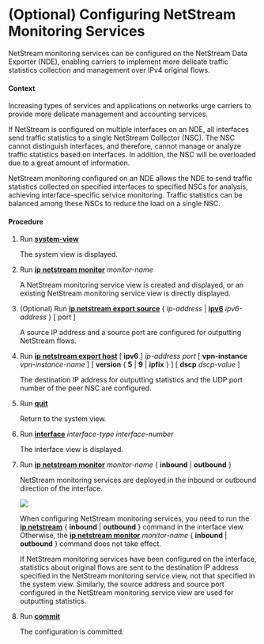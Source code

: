 (Optional) Configuring NetStream Monitoring Services
====================================================

NetStream monitoring services can be configured on the NetStream Data Exporter (NDE), enabling carriers to implement more delicate traffic statistics collection and management over IPv4 original flows.

#### Context

Increasing types of services and applications on networks urge carriers to provide more delicate management and accounting services.

If NetStream is configured on multiple interfaces on an NDE, all interfaces send traffic statistics to a single NetStream Collector (NSC). The NSC cannot distinguish interfaces, and therefore, cannot manage or analyze traffic statistics based on interfaces. In addition, the NSC will be overloaded due to a great amount of information.

NetStream monitoring configured on an NDE allows the NDE to send traffic statistics collected on specified interfaces to specified NSCs for analysis, achieving interface-specific service monitoring. Traffic statistics can be balanced among these NSCs to reduce the load on a single NSC.


#### Procedure

1. Run [**system-view**](cmdqueryname=system-view)
   
   
   
   The system view is displayed.
2. Run [**ip netstream monitor**](cmdqueryname=ip+netstream+monitor) *monitor-name*
   
   
   
   A NetStream monitoring service view is created and displayed, or an existing NetStream monitoring service view is directly displayed.
3. (Optional) Run [**ip netstream export source**](cmdqueryname=ip+netstream+export+source) { *ip-address* | [**ipv6**](cmdqueryname=ipv6) *ipv6-address* } [ port ]
   
   
   
   A source IP address and a source port are configured for outputting NetStream flows.
4. Run [**ip netstream export host**](cmdqueryname=ip+netstream+export+host) [ **ipv6** ] *ip-address* *port* [ **vpn-instance** *vpn-instance-name* ] [ **version** { **5** | **9** | **ipfix** } ] [ **dscp** *dscp-value* ]
   
   
   
   The destination IP address for outputting statistics and the UDP port number of the peer NSC are configured.
5. Run [**quit**](cmdqueryname=quit)
   
   
   
   Return to the system view.
6. Run [**interface**](cmdqueryname=interface) *interface-type* *interface-number*
   
   
   
   The interface view is displayed.
7. Run [**ip netstream monitor**](cmdqueryname=ip+netstream+monitor) *monitor-name* { **inbound** | **outbound** }
   
   
   
   NetStream monitoring services are deployed in the inbound or outbound direction of the interface.
   
   
   
   ![](../../../../public_sys-resources/note_3.0-en-us.png) 
   
   When configuring NetStream monitoring services, you need to run the [**ip netstream**](cmdqueryname=ip+netstream) { **inbound** | **outbound** } command in the interface view. Otherwise, the [**ip netstream monitor**](cmdqueryname=ip+netstream+monitor) *monitor-name* { **inbound** | **outbound** } command does not take effect.
   
   If NetStream monitoring services have been configured on the interface, statistics about original flows are sent to the destination IP address specified in the NetStream monitoring service view, not that specified in the system view. Similarly, the source address and source port configured in the NetStream monitoring service view are used for outputting statistics.
8. Run [**commit**](cmdqueryname=commit)
   
   
   
   The configuration is committed.